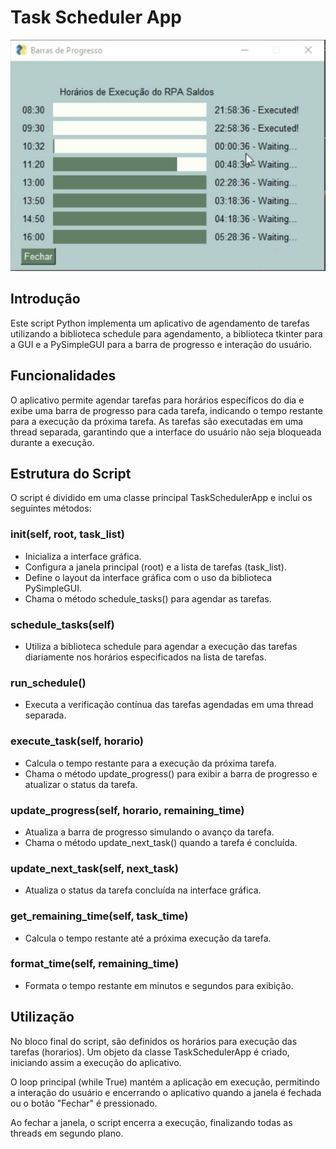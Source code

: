 # Task Scheduler App

![Getting Started](1.png)

## Introdução

Este script Python implementa um aplicativo de agendamento de tarefas utilizando a biblioteca schedule para agendamento, a biblioteca tkinter para a GUI e a PySimpleGUI para a barra de progresso e interação do usuário.

## Funcionalidades

O aplicativo permite agendar tarefas para horários específicos do dia e exibe uma barra de progresso para cada tarefa, indicando o tempo restante para a execução da próxima tarefa. As tarefas são executadas em uma thread separada, garantindo que a interface do usuário não seja bloqueada durante a execução.

## Estrutura do Script

O script é dividido em uma classe principal TaskSchedulerApp e inclui os seguintes métodos:

### **__init__(self, root, task_list)**

- Inicializa a interface gráfica.
- Configura a janela principal (root) e a lista de tarefas (task_list).
- Define o layout da interface gráfica com o uso da biblioteca PySimpleGUI.
- Chama o método schedule_tasks() para agendar as tarefas.

### **schedule_tasks(self)**

- Utiliza a biblioteca schedule para agendar a execução das tarefas diariamente nos horários especificados na lista de tarefas.

### **run_schedule()**

- Executa a verificação contínua das tarefas agendadas em uma thread separada.

### **execute_task(self, horario)**

- Calcula o tempo restante para a execução da próxima tarefa.
- Chama o método update_progress() para exibir a barra de progresso e atualizar o status da tarefa.

### **update_progress(self, horario, remaining_time)**

- Atualiza a barra de progresso simulando o avanço da tarefa.
- Chama o método update_next_task() quando a tarefa é concluída.

### **update_next_task(self, next_task)**

- Atualiza o status da tarefa concluída na interface gráfica.

### **get_remaining_time(self, task_time)**

- Calcula o tempo restante até a próxima execução da tarefa.

### **format_time(self, remaining_time)**

- Formata o tempo restante em minutos e segundos para exibição.

## Utilização

No bloco final do script, são definidos os horários para execução das tarefas (horarios). Um objeto da classe TaskSchedulerApp é criado, iniciando assim a execução do aplicativo.

O loop principal (while True) mantém a aplicação em execução, permitindo a interação do usuário e encerrando o aplicativo quando a janela é fechada ou o botão "Fechar" é pressionado.

Ao fechar a janela, o script encerra a execução, finalizando todas as threads em segundo plano.
